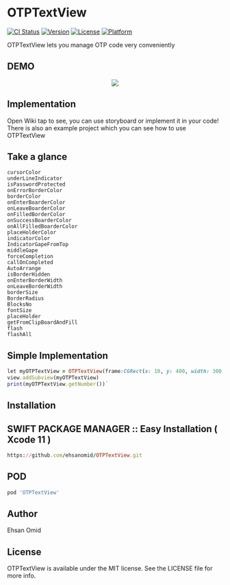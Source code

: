 # OTPTextView

[![CI Status](https://img.shields.io/travis/ehsanomid/OTPTextView.svg?style=flat)](https://travis-ci.org/ehsanomid/OTPTextView)
[![Version](https://img.shields.io/cocoapods/v/OTPTextView.svg?style=flat)](https://cocoapods.org/pods/OTPTextView)
[![License](https://img.shields.io/cocoapods/l/OTPTextView.svg?style=flat)](https://cocoapods.org/pods/OTPTextView)
[![Platform](https://img.shields.io/cocoapods/p/OTPTextView.svg?style=flat)](https://cocoapods.org/pods/OTPTextView)

OTPTextView lets you manage OTP code very conveniently

## DEMO
<p align="center">
    <img src ="https://user-images.githubusercontent.com/35446003/70846345-acf18780-1e6d-11ea-928d-13992a59d968.gif" />
</p>



## Implementation
Open Wiki tap to see, you can use storyboard or implement it in your code! There is also an example project which you can see how to use OTPTextView

## Take a glance
```
cursorColor
underLineIndicator
isPasswordProtected
onErrorBorderColor
borderColor    
onEnterBoarderColor
onLeaveBoarderColor
onFilledBorderColor
onSuccessBoarderColor
onAllFilledBoarderColor
placeHolderColor
indicatorColor
IndicatorGapeFromTop
middleGape
forceCompletion
callOnCompleted
AutoArrange
isBorderHidden
onEnterBorderWidth
onLeaveBorderWidth
borderSize
BorderRadius
BlocksNo
fontSize
placeHolder
getFromClipBoardAndFill
flash
flashAll
```
## Simple Implementation

```ruby
let myOTPTextView = OTPTextView(frame:CGRect(x: 10, y: 400, width: 300, height: 50)) 
view.addSubview(myOTPTextView)
print(myOTPTextView.getNumber())`
```

## Installation

## SWIFT PACKAGE MANAGER :: Easy Installation ( Xcode 11 )

```ruby
https://github.com/ehsanomid/OTPTextView.git
```
## POD

```ruby
pod 'OTPTextView'
```

## Author

Ehsan Omid

## License

OTPTextView is available under the MIT license. See the LICENSE file for more info.
